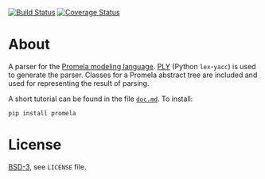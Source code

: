 [![Build Status][build_img]][travis]
[![Coverage Status][coverage]][coveralls]


About
=====

A parser for the [Promela modeling language](https://en.wikipedia.org/wiki/Promela).
[PLY](https://pypi.org/project/ply/3.4/) (Python `lex`-`yacc`) is used to
generate the parser. Classes for a Promela abstract tree are included and used
for representing the result of parsing.

A short tutorial can be found in the file [`doc.md`](
    https://github.com/johnyf/promela/blob/main/doc.md).
To install:

```
pip install promela
```


License
=======
[BSD-3](http://opensource.org/licenses/BSD-3-Clause), see `LICENSE` file.


[build_img]: https://travis-ci.org/johnyf/promela.svg?branch=main
[travis]: https://travis-ci.org/johnyf/promela
[coverage]: https://coveralls.io/repos/johnyf/promela/badge.svg?branch=main
[coveralls]: https://coveralls.io/r/johnyf/promela?branch=main
